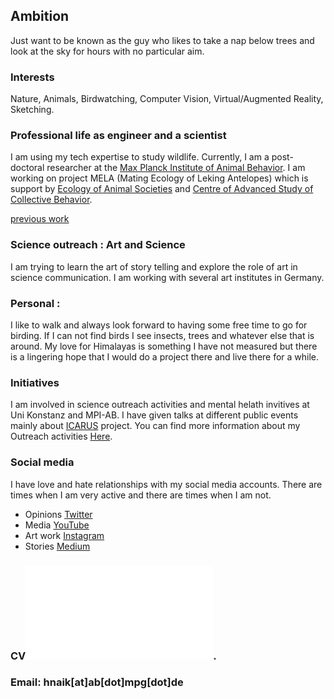 ## Ambition
Just want to be known as the guy who likes to take a nap below trees and look at the sky for hours with no particular aim.

### Interests 
Nature, Animals, Birdwatching, Computer Vision, Virtual/Augmented Reality, Sketching.

### Professional life as engineer and a scientist 
I am using my tech expertise to study wildlife. Currently, I am a post-doctoral researcher at the [Max Planck Institute of Animal Behavior](https://www.ab.mpg.de/). I am working on project MELA (Mating Ecology of Leking Antelopes) which is support by [Ecology of Animal Societies](https://www.ab.mpg.de/crofoot) and [Centre of Advanced Study of Collective Behavior](https://www.exc.uni-konstanz.de/collective-behaviour/). 

[previous work](/about/project)

### Science outreach : Art and Science
I am trying to learn the art of story telling and explore the role of art in science communication. I am working with several art institutes in Germany.  

### Personal : 
I like to walk and always look forward to having some free time to go for birding. If I can not find birds I see insects, trees and whatever else that is around. My love for Himalayas is something I have not measured but there is a lingering hope that I would do a project there and live there for a while. 

### Initiatives 
I am involved in science outreach activities and mental helath invitives at Uni Konstanz and MPI-AB. I have given talks at different public events mainly about [ICARUS](https://www.icarus.mpg.de/en) project. You can find more information about my Outreach activities [Here](/about/page).  

### Social media
I have love and hate relationships with my social media accounts. There are times when I am very active and there are times when I am not.
- Opinions [Twitter](https://twitter.com/hmnaik) 
- Media [YouTube](https://www.youtube.com/channel/UCFERZcpt3g0wQzTgtil1HIA?view_as=subscriber)
- Art work [Instagram](https://www.instagram.com/walking_naik/?hl=en) 
- Stories [Medium](https://medium.com/@hemalnaik)  

### CV![here](/cv/Resume.pdf).

### Email: hnaik[at]ab[dot]mpg[dot]de